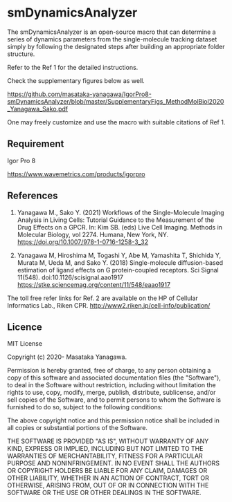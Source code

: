 # smDynamicsAnalyzer

The smDynamicsAnalyzer is an open-source macro that can determine a series of dynamics parameters from the single-molecule tracking dataset simply by following the designated steps after building an appropriate folder structure.

Refer to the Ref 1 for the detailed instructions.

Check the supplementary figures below as well.

https://github.com/masataka-yanagawa/IgorPro8-smDynamicsAnalyzer/blob/master/SupplementaryFigs_MethodMolBiol2020_Yanagawa_Sako.pdf

One may freely customize and use the macro with suitable citations of Ref 1. 


## Requirement

Igor Pro 8

https://www.wavemetrics.com/products/igorpro


## References

1. Yanagawa M., Sako Y. (2021) Workflows of the Single-Molecule Imaging Analysis in Living Cells: Tutorial Guidance to the Measurement of the Drug Effects on a GPCR. In: Kim SB. (eds) Live Cell Imaging. Methods in Molecular Biology, vol 2274. Humana, New York, NY. https://doi.org/10.1007/978-1-0716-1258-3_32

2. Yanagawa M, Hiroshima M, Togashi Y, Abe M, Yamashita T, Shichida Y, Murata M, Ueda M, and Sako Y. (2018) Single-molecule diffusion-based estimation of ligand effects on G protein-coupled receptors. 
Sci Signal 11(548). doi:10.1126/scisignal.aao1917
https://stke.sciencemag.org/content/11/548/eaao1917

The toll free refer links for Ref. 2 are available on the HP of Cellular Informatics Lab., Riken CPR. http://www2.riken.jp/cell-info/publication/


## Licence

MIT License

Copyright (c) 2020- Masataka Yanagawa.

Permission is hereby granted, free of charge, to any person obtaining a copy
of this software and associated documentation files (the "Software"), to deal
in the Software without restriction, including without limitation the rights
to use, copy, modify, merge, publish, distribute, sublicense, and/or sell
copies of the Software, and to permit persons to whom the Software is
furnished to do so, subject to the following conditions:

The above copyright notice and this permission notice shall be included in all
copies or substantial portions of the Software.

THE SOFTWARE IS PROVIDED "AS IS", WITHOUT WARRANTY OF ANY KIND, EXPRESS OR
IMPLIED, INCLUDING BUT NOT LIMITED TO THE WARRANTIES OF MERCHANTABILITY,
FITNESS FOR A PARTICULAR PURPOSE AND NONINFRINGEMENT. IN NO EVENT SHALL THE
AUTHORS OR COPYRIGHT HOLDERS BE LIABLE FOR ANY CLAIM, DAMAGES OR OTHER
LIABILITY, WHETHER IN AN ACTION OF CONTRACT, TORT OR OTHERWISE, ARISING FROM,
OUT OF OR IN CONNECTION WITH THE SOFTWARE OR THE USE OR OTHER DEALINGS IN THE
SOFTWARE.
